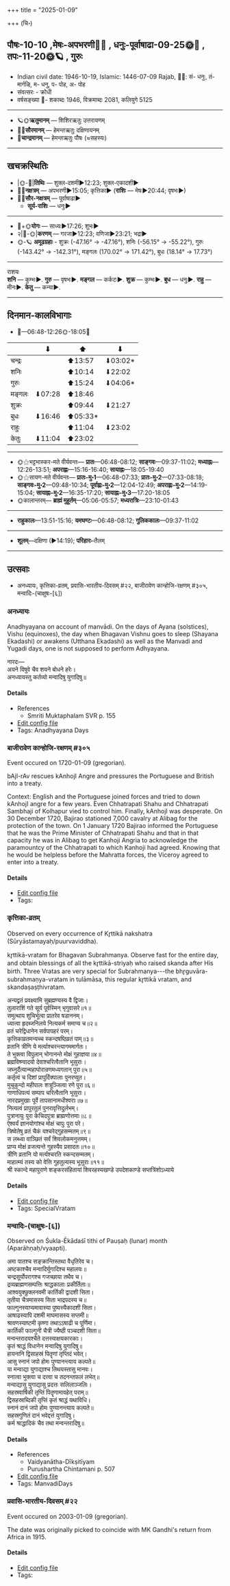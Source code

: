 +++
title = "2025-01-09"

+++
(चि॰)
## पौषः-10-10  ,मेषः-अपभरणी🌛🌌  ,  धनुः-पूर्वाषाढा-09-25🌞🌌  ,  तपः-11-20🌞🪐  , गुरुः
- Indian civil date: 1946-10-19, Islamic: 1446-07-09 Rajab, 🌌🌞: सं- धनुः, तं- मार्गऴि, म- धनु, प- पोह, अ- पोह
- संवत्सरः - क्रोधी
- वर्षसङ्ख्या 🌛- शकाब्दः 1946, विक्रमाब्दः 2081, कलियुगे 5125
___________________
- 🪐🌞**ऋतुमानम्** — शिशिरऋतुः उत्तरायणम्
- 🌌🌞**सौरमानम्** — हेमन्तऋतुः दक्षिणायनम्
- 🌛**चान्द्रमानम्** — हेमन्तऋतुः पौषः (≈सहस्यः)
___________________


## खचक्रस्थितिः
- |🌞-🌛|**तिथिः** — शुक्ल-दशमी►12:23; शुक्ल-एकादशी►  
- 🌌🌛**नक्षत्रम्** — अपभरणी►15:05; कृत्तिका► (**राशिः** — मेषः►20:44; वृषभः►)  
- 🌌🌞**सौर-नक्षत्रम्** — पूर्वाषाढा►  
  - **सूर्य-राशिः** — धनुः► 
___________________
- 🌛+🌞**योगः** — साध्यः►17:26; शुभः►  
- २|🌛-🌞|**करणम्** — गरजा►12:23; वणिजा►23:21; भद्रा►  
- 🌞-🪐 **अमूढग्रहाः** - शुक्रः (-47.16° → -47.16°), शनिः (-56.15° → -55.22°), गुरुः (-143.42° → -142.31°), मङ्गलः (170.02° → 171.42°), बुधः (18.14° → 17.73°)
___________________
राशयः  
**शनि** — कुम्भः►. **गुरु** — वृषभः►. **मङ्गल** — कर्कटः►. **शुक्र** — कुम्भः►. **बुध** — धनुः►. **राहु** — मीनः►. **केतु** — कन्या►. 
___________________


## दिनमान-कालविभागाः
- 🌅—06:48-12:26🌞-18:05🌇  

|      |⬇     |⬆     |⬇     |
|------|-----|-----|------|
|चन्द्रः|     |⬆13:57 |⬇03:02*|
|शनिः   |     |⬆10:14 |⬇22:02 |
|गुरुः  |     |⬆15:24 |⬇04:06*|
|मङ्गलः |⬇07:28 |⬆18:46 |     |
|शुक्रः |     |⬆09:44 |⬇21:27 |
|बुधः   |⬇16:46 |⬆05:33*|     |
|राहुः  |     |⬆11:04 |⬇23:02 |
|केतुः  |⬇11:04 |⬆23:02 |     |
___________________
- 🌞⚝भट्टभास्कर-मते वीर्यवन्तः— **प्रातः**—06:48-08:12; **साङ्गवः**—09:37-11:02; **मध्याह्नः**—12:26-13:51; **अपराह्णः**—15:16-16:40; **सायाह्नः**—18:05-19:40  
- 🌞⚝सायण-मते वीर्यवन्तः— **प्रातः-मु॰1**—06:48-07:33; **प्रातः-मु॰2**—07:33-08:18; **साङ्गवः-मु॰2**—09:48-10:34; **पूर्वाह्णः-मु॰2**—12:04-12:49; **अपराह्णः-मु॰2**—14:19-15:04; **सायाह्नः-मु॰2**—16:35-17:20; **सायाह्नः-मु॰3**—17:20-18:05  
- 🌞कालान्तरम्— **ब्राह्मं मुहूर्तम्**—05:06-05:57; **मध्यरात्रिः**—23:10-01:43  
___________________
- **राहुकालः**—13:51-15:16; **यमघण्टः**—06:48-08:12; **गुलिककालः**—09:37-11:02  
___________________
- **शूलम्**—दक्षिणा (►14:19); **परिहारः**–तैलम्  
___________________

## उत्सवाः
- अनध्यायः, कृत्तिका-व्रतम्, प्रवासि-भारतीय-दिवसम् #२२, बाजीरावेण कान्होजि-रक्षणम् #३०५, मन्वादिः-(चाक्षुषः-[६])
### अनध्यायः



Anadhyayana on account of manvādi. On the days of Ayana (solstices), Vishu (equinoxes), the day when Bhagavan Vishnu goes to sleep (Shayana Ekadashi) or awakens (Utthana Ekadashi) as well as the Manvadi and Yugadi days, one is not supposed to perform Adhyayana.

नारदः—  
अयने विषुवे चैव शयने बोधने हरेः।  
अनध्यायस्तु कर्तव्यो मन्वादिषु युगादिषु॥



#### Details
- References
  - Smriti Muktaphalam SVR p.  155
- [Edit config file](https://github.com/jyotisham/adyatithi/blob/master/time_focus/adhyayana/relative_event/manvAdiH~%28cAkSuSaH~%5B6%5D%29/offset__00/anadhyAyaH~manvAdi~6.toml)
- Tags: Anadhyayana Days


### बाजीरावेण कान्होजि-रक्षणम् #३०५

Event occured on 1720-01-09 (gregorian). 

bAjI-rAv rescues kAnhojI Angre and pressures the Portuguese and British into a treaty.

Context: English and the Portuguese joined forces and tried to down kAnhojI angre for a few years. Even Chhatrapati Shahu and Chhatrapati Sambhaji of Kolhapur vied to control him. Finally, kAnhojI was desperate. On  30 December 1720, Bajirao stationed 7,000 cavalry at Alibag for the protection of the town. On 1 January 1720 Bajirao informed the Portuguese that he was the Prime Minister of  Chhatrapati Shahu and that in that capacity he was in Alibag to get Kanhoji Angria to  acknowledge the paramountcy of the Chhatrapati to which Kanhoji had agreed. Knowing that he would be helpless  before the Mahratta forces, the Viceroy agreed to enter into a treaty.

#### Details
- [Edit config file](https://github.com/jyotisham/adyatithi/blob/master/mahApuruSha/xatra-later/gregorian/day/01/09/bAjIrAveNa_kAnhoji-raxaNam.toml)
- Tags: 


### कृत्तिका-व्रतम्

Observed on every occurrence of Kr̥ttikā nakshatra (Sūryāstamayaḥ/puurvaviddha). 

kr̥ttikā-vratam for Bhagavan Subrahmanya. Observe fast for the entire day, and obtain blessings of all the kr̥ttikā-striyaḥ who raised skanda after His birth. Three Vratas are very special for Subrahmanya---the bhr̥guvāra-subrahmaṇya-vratam in tulāmāsa, this regular kr̥ttikā vratam, and skandaṣaṣṭhivratam.

अन्यद्व्रतं प्रवक्ष्यामि सुब्रह्मण्यस्य वै द्विजाः।  
तुलाराशिं गते सूर्य पूर्वस्मिन् भृगुवासरे॥१॥  
समुत्थाय शुचिर्भूत्वा प्रातरेव षडाननम्।  
ध्यात्वा हृदब्जनिलये नित्यकर्म समाप्य च॥२॥  
व्रतं चरेद्विधानेन सर्वपापहरं परम्।  
कृत्तिकाव्रतमन्यच्च स्कन्दषष्ठिव्रतं पाम्॥३॥  
व्रतानि त्रीणि ये मर्त्याश्चरन्त्यागममार्गतः।  
ते भुक्त्वा विपुलान् भोगानन्ते मोक्षं गुहाज्ञया॥४॥  
ब्रह्मविष्ण्वादयो देवाश्चरित्वैतानि भूसुराः।  
जघ्नुर्दैत्यान्महाघोरान्रणमध्यगतान् पुरा॥५॥  
कर्तृत्वं च दिशां प्रापुर्दिक्पालाः पुनरप्युत।  
मुचुकुन्दो महीपालः शत्रूञ्जित्वा रणे पुरा॥६॥  
गाणाधिपत्यं सम्पाप चरित्वैतानि भूसुराः।  
नारदप्रमुखाः पूर्वे तापसानामधीश्वराः॥७॥  
नित्यत्वं प्रापुरतुलं पुनरावृत्तिदुर्लभम्।  
पुत्रानायुः पुरा केचिदपुत्रा ब्राह्मणोत्तमाः॥८॥  
ऐश्वर्यं ज्ञानयोगांश्च मोक्षं चापुः पुरा परे।  
त्रिष्वेतेषु व्रतं चैकं यश्चरेद्गुहसम्मतम्॥९॥  
स लब्ध्वा वाञ्छितं सर्वं शिवलोकमनुत्तमम्।  
प्राप्य मोक्षं व्रजत्यन्ते गुहस्यैव प्रसादतः॥१०॥  
त्रीणि व्रतानि यो मर्त्यश्चरति स्कन्दसम्मतम्।  
माहात्म्यं तस्य को वेत्ति गुहतुल्यस्य भूसुराः॥११॥   
श्री स्कान्दे महापुराणे शङ्करसंहितायां शिवरहस्यखण्डे उपदेशकाण्डे सप्तत्रिंशोऽध्याये



#### Details
- [Edit config file](https://github.com/jyotisham/adyatithi/blob/master/devatA/kaumAra/sidereal_solar_month/nakshatra/00/03/kRttikA-vratam.toml)
- Tags: SpecialVratam


### मन्वादिः-(चाक्षुषः-[६])

Observed on Śukla-Ēkādaśī tithi of Pauṣaḥ (lunar) month (Aparāhṇaḥ/vyaapti). 

अमा पातश्च सङ्क्रान्तिस्तथा वैधृतिरेव च।  
अष्टकाश्चैव मन्वादिर्युगादिश्च महालयः॥  
चन्द्रसूर्योपरागश्च गजच्छाया तथैव च।  
द्रव्यब्राह्मणसम्पत्तिः श्राद्धकालाः प्रकीर्तिताः॥  
आश्वयुक्छुक्लनवमी कार्तिकी द्वादशी सिता।  
तृतीया चैत्रमासस्य सिता भाद्रपदस्य च॥  
फाल्गुनस्याप्यमावास्या पुष्यस्यैकादशी सिता।  
आषाढस्यापि दशमी माघमासस्य सप्तमी॥  
श्रावणस्याष्टमी कृष्णा तथाऽऽषाढी च पूर्णिमा।  
कार्तिकी फाल्गुनी चैत्री ज्यैष्ठी पञ्चदशी सिता॥  
मन्वन्तरादयश्चैते दत्तस्याक्षयकारकाः।  
कृतं श्राद्धं विधानेन मन्वादिषु युगादिषु॥  
हायनानि द्विसाहस्रं पितॄणां तृप्तिदं भवेत्।  
आसु स्नानं जपो होमः पुण्यानन्त्याय कल्पते॥  
या मन्वाद्या युगाद्याश्च तिथयस्तासु मानवः।  
स्नात्वा भुक्त्वा च दत्त्वा च तदनन्तफलं लभेत्॥  
मन्वाद्यासु युगाद्यासु प्रदत्तः सलिलाञ्जलिः।  
सहस्रवार्षिकी तृप्तिं पितॄणामावहेत् पराम्॥  
द्विसहस्राब्दिकी तृप्तिं कृतं श्राद्धं यथाविधि।  
स्नानं दानं जपो होमः पुण्यानन्त्याय कल्पते॥  
सहस्रगुणितं दानं भवेद्दत्तं युगादिषु।  
कर्म श्राद्धादिकं चैव तथा मन्वन्तरादिषु॥



#### Details
- References
  - Vaidyanātha-Dīkṣitīyam
  - Purushartha Chintamani p. 507
- [Edit config file](https://github.com/jyotisham/adyatithi/blob/master/time_focus/manvAdiH/lunar_month/tithi/10/11/manvAdiH~%28cAkSuSaH~%5B6%5D%29.toml)
- Tags: ManvadiDays


### प्रवासि-भारतीय-दिवसम् #२२

Event occured on 2003-01-09 (gregorian). 

The date was originally picked to coincide with MK Gandhi's return from Africa in 1915.

#### Details
- [Edit config file](https://github.com/jyotisham/adyatithi/blob/master/mahApuruSha/general-indic-tropical/gregorian/day/01/09/pravAsi-bhAratIya-divasam.toml)
- Tags: 


